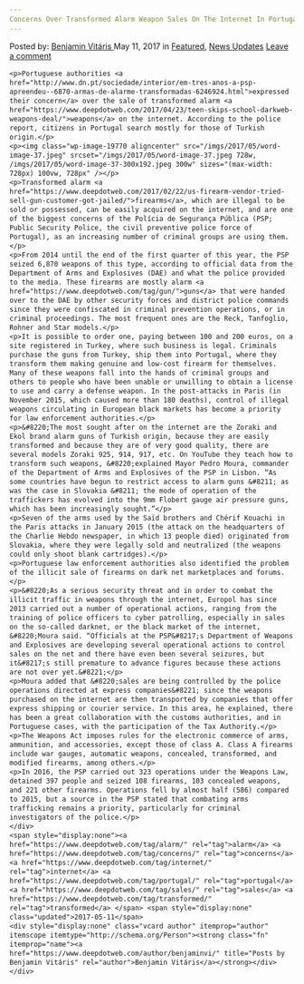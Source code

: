 ```yaml
---
Concerns Over Transformed Alarm Weapon Sales On The Internet In Portugal
---
```

<article class="post-listing post-19761 post type-post status-publish format-standard has-post-thumbnail hentry  tag-alarm tag-concerns tag-internet tag-portugal tag-sales tag-transformed tag-weapon">
    <div class="post-inner">
        <span>Posted by: <a href="https://www.deepdotweb.com/author/benjaminvi/" title="">Benjamin Vitáris </a></span>
    <span>May 11, 2017</span>
    <span>in <a href="https://www.deepdotweb.com/category/deepdot-news/" rel="category tag">Featured</a>, <a href="https://www.deepdotweb.com/category/news-updates/" rel="category tag">News Updates</a></span>
    <span><a href="https://www.deepdotweb.com/2017/05/11/concerns-transformed-alarm-weapon-sales-internet-portugal/#respond">Leave a comment</a></span>
    </p>
    <div class="clear"></div>
    
    <p>Portuguese authorities <a href="http://www.dn.pt/sociedade/interior/em-tres-anos-a-psp-apreendeu--6870-armas-de-alarme-transformadas-6246924.html">expressed their concern</a> over the sale of transformed alarm <a href="https://www.deepdotweb.com/2017/04/23/teen-skips-school-darkweb-weapons-deal/">weapons</a> on the internet. According to the police report, citizens in Portugal search mostly for those of Turkish origin.</p>
    <p><img class="wp-image-19770 aligncenter" src="/imgs/2017/05/word-image-37.jpeg" srcset="/imgs/2017/05/word-image-37.jpeg 728w, /imgs/2017/05/word-image-37-300x192.jpeg 300w" sizes="(max-width: 728px) 100vw, 728px" /></p>
    <p>Transformed alarm <a href="https://www.deepdotweb.com/2017/02/22/us-firearm-vendor-tried-sell-gun-customer-got-jailed/">firearms</a>, which are illegal to be sold or possessed, can be easily acquired on the internet, and are one of the biggest concerns of the Polícia de Segurança Pública (PSP; Public Security Police, the civil preventive police force of Portugal), as an increasing number of criminal groups are using them.</p>
    <p>From 2014 until the end of the first quarter of this year, the PSP seized 6,870 weapons of this type, according to official data from the Department of Arms and Explosives (DAE) and what the police provided to the media. These firearms are mostly alarm <a href="https://www.deepdotweb.com/tag/gun/">guns</a> that were handed over to the DAE by other security forces and district police commands since they were confiscated in criminal prevention operations, or in criminal proceedings. The most frequent ones are the Reck, Tanfoglio, Rohner and Star models.</p>
    <p>It is possible to order one, paying between 100 and 200 euros, on a site registered in Turkey, where such business is legal. Criminals purchase the guns from Turkey, ship them into Portugal, where they transform them making genuine and low-cost firearm for themselves. Many of these weapons fall into the hands of criminal groups and others to people who have been unable or unwilling to obtain a license to use and carry a defense weapon. In the post-attacks in Paris (in November 2015, which caused more than 180 deaths), control of illegal weapons circulating in European black markets has become a priority for law enforcement authorities.</p>
    <p>&#8220;The most sought after on the internet are the Zoraki and Ekol brand alarm guns of Turkish origin, because they are easily transformed and because they are of very good quality, there are several models Zoraki 925, 914, 917, etc. On YouTube they teach how to transform such weapons, &#8220;explained Mayor Pedro Moura, commander of the Department of Arms and Explosives of the PSP in Lisbon. “As some countries have begun to restrict access to alarm guns &#8211; as was the case in Slovakia &#8211; the mode of operation of the traffickers has evolved into the 9mm Flobert gauge air pressure guns, which has been increasingly sought.”</p>
    <p>Seven of the arms used by the Saïd brothers and Chérif Kouachi in the Paris attacks in January 2015 (the attack on the headquarters of the Charlie Hebdo newspaper, in which 13 people died) originated from Slovakia, where they were legally sold and neutralized (the weapons could only shoot blank cartridges).</p>
    <p>Portuguese law enforcement authorities also identified the problem of the illicit sale of firearms on dark net marketplaces and forums.</p>
    <p>&#8220;As a serious security threat and in order to combat the illicit traffic in weapons through the internet, Europol has since 2013 carried out a number of operational actions, ranging from the training of police officers to cyber patrolling, especially in sales on the so-called darknet, or the black market of the internet, &#8220;Moura said. “Officials at the PSP&#8217;s Department of Weapons and Explosives are developing several operational actions to control sales on the net and there have even been several seizures, but it&#8217;s still premature to advance figures because these actions are not over yet.&#8221;</p>
    <p>Moura added that &#8220;sales are being controlled by the police operations directed at express companies&#8221; since the weapons purchased on the internet are then transported by companies that offer express shipping or courier service. In this area, he explained, there has been a great collaboration with the customs authorities, and in Portuguese cases, with the participation of the Tax Authority.</p>
    <p>The Weapons Act imposes rules for the electronic commerce of arms, ammunition, and accessories, except those of class A. Class A firearms include war gauges, automatic weapons, concealed, transformed, and modified firearms, among others.</p>
    <p>In 2016, the PSP carried out 323 operations under the Weapons Law, detained 397 people and seized 108 firearms, 103 concealed weapons, and 221 other firearms. Operations fell by almost half (586) compared to 2015, but a source in the PSP stated that combating arms trafficking remains a priority, particularly for criminal investigators of the police.</p>
    </div>
    <span style="display:none"><a href="https://www.deepdotweb.com/tag/alarm/" rel="tag">alarm</a> <a href="https://www.deepdotweb.com/tag/concerns/" rel="tag">concerns</a> <a href="https://www.deepdotweb.com/tag/internet/" rel="tag">internet</a> <a href="https://www.deepdotweb.com/tag/portugal/" rel="tag">portugal</a> <a href="https://www.deepdotweb.com/tag/sales/" rel="tag">sales</a> <a href="https://www.deepdotweb.com/tag/transformed/" rel="tag">transformed</a> </span> <span style="display:none" class="updated">2017-05-11</span>
    <div style="display:none" class="vcard author" itemprop="author" itemscope itemtype="http://schema.org/Person"><strong class="fn" itemprop="name"><a href="https://www.deepdotweb.com/author/benjaminvi/" title="Posts by Benjamin Vitáris" rel="author">Benjamin Vitáris</a></strong></div>
    </div>
</article>

